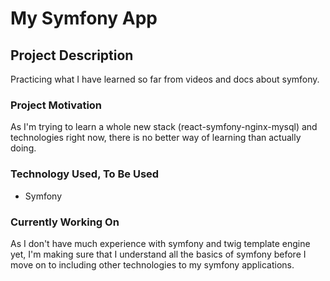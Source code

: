 # My Symfony App

## Project Description
Practicing what I have learned so far from videos and docs about symfony.

### Project Motivation
As I'm trying to learn a whole new stack (react-symfony-nginx-mysql) and technologies right now, there is 
no better way of learning than actually doing. 

### Technology Used, To Be Used
*   Symfony

### Currently Working On
As I don't have much experience with symfony and twig template engine yet, I'm making sure that I understand all the basics of symfony before I move on to including other technologies to my symfony applications.